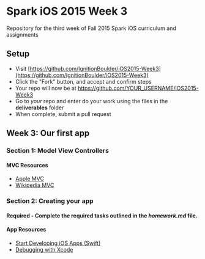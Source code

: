 # Spark iOS 2015 Week 3
Repository for the third week of Fall 2015 Spark iOS curriculum and assignments

## Setup
- Visit [https://github.com/IgnitionBoulder/iOS2015-Week3](https://github.com/IgnitionBoulder/iOS2015-Week3)
- Click the "Fork" button, and accept and confirm steps
- Your repo will now be at https://github.com/YOUR_USERNAME/iOS2015-Week3
- Go to *your* repo and enter do your work using the files in the **deliverables** folder
- When complete, submit a pull request

## Week 3: Our first app

### Section 1: Model View Controllers

#### MVC Resources
- [Apple MVC](https://developer.apple.com/library/ios/documentation/General/Conceptual/DevPedia-CocoaCore/MVC.html#//apple_ref/doc/uid/TP40008195-CH32-SW1)
- [Wikipedia MVC](https://en.wikipedia.org/wiki/Model%E2%80%93view%E2%80%93controller)

### Section 2: Creating your app

#### Required - Complete the required tasks outlined in the _homework.md_ file.

#### App Resources
- [Start Developing iOS Apps (Swift)](https://developer.apple.com/library/ios/referencelibrary/GettingStarted/DevelopiOSAppsSwift/index.html#//apple_ref/doc/uid/TP40015214)
- [Debugging with Xcode](https://developer.apple.com/library/ios/documentation/DeveloperTools/Conceptual/debugging_with_xcode/chapters/about_debugging_w_xcode.html#//apple_ref/doc/uid/TP40015022)